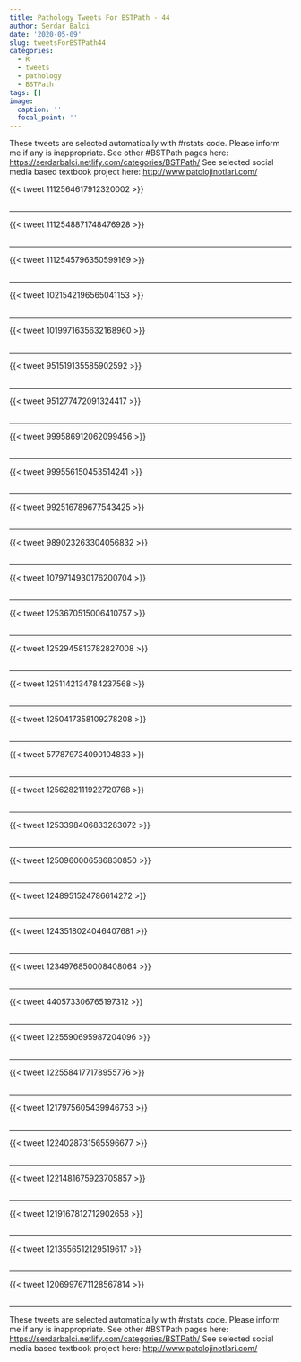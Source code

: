```yaml
---
title: Pathology Tweets For BSTPath - 44
author: Serdar Balci
date: '2020-05-09'
slug: tweetsForBSTPath44
categories:
  - R
  - tweets
  - pathology
  - BSTPath
tags: []
image:
  caption: ''
  focal_point: ''
---
```



These tweets are selected automatically with #rstats code. Please inform me if any is inappropriate.
See other #BSTPath pages here: https://serdarbalci.netlify.com/categories/BSTPath/ 
See selected social media based textbook project here: http://www.patolojinotlari.com/

{{< tweet 1112564617912320002 >}}
<br>
<br>
<hr>
{{< tweet 1112548871748476928 >}}
<br>
<br>
<hr>
{{< tweet 1112545796350599169 >}}
<br>
<br>
<hr>
{{< tweet 1021542196565041153 >}}
<br>
<br>
<hr>
{{< tweet 1019971635632168960 >}}
<br>
<br>
<hr>
{{< tweet 951519135585902592 >}}
<br>
<br>
<hr>
{{< tweet 951277472091324417 >}}
<br>
<br>
<hr>
{{< tweet 999586912062099456 >}}
<br>
<br>
<hr>
{{< tweet 999556150453514241 >}}
<br>
<br>
<hr>
{{< tweet 992516789677543425 >}}
<br>
<br>
<hr>
{{< tweet 989023263304056832 >}}
<br>
<br>
<hr>
{{< tweet 1079714930176200704 >}}
<br>
<br>
<hr>
{{< tweet 1253670515006410757 >}}
<br>
<br>
<hr>
{{< tweet 1252945813782827008 >}}
<br>
<br>
<hr>
{{< tweet 1251142134784237568 >}}
<br>
<br>
<hr>
{{< tweet 1250417358109278208 >}}
<br>
<br>
<hr>
{{< tweet 577879734090104833 >}}
<br>
<br>
<hr>
{{< tweet 1256282111922720768 >}}
<br>
<br>
<hr>
{{< tweet 1253398406833283072 >}}
<br>
<br>
<hr>
{{< tweet 1250960006586830850 >}}
<br>
<br>
<hr>
{{< tweet 1248951524786614272 >}}
<br>
<br>
<hr>
{{< tweet 1243518024046407681 >}}
<br>
<br>
<hr>
{{< tweet 1234976850008408064 >}}
<br>
<br>
<hr>
{{< tweet 440573306765197312 >}}
<br>
<br>
<hr>
{{< tweet 1225590695987204096 >}}
<br>
<br>
<hr>
{{< tweet 1225584177178955776 >}}
<br>
<br>
<hr>
{{< tweet 1217975605439946753 >}}
<br>
<br>
<hr>
{{< tweet 1224028731565596677 >}}
<br>
<br>
<hr>
{{< tweet 1221481675923705857 >}}
<br>
<br>
<hr>
{{< tweet 1219167812712902658 >}}
<br>
<br>
<hr>
{{< tweet 1213556512129519617 >}}
<br>
<br>
<hr>
{{< tweet 1206997671128567814 >}}
<br>
<br>
<hr>


These tweets are selected automatically with #rstats code. Please inform me if any is inappropriate.
See other #BSTPath pages here: https://serdarbalci.netlify.com/categories/BSTPath/ 
See selected social media based textbook project here: http://www.patolojinotlari.com/
